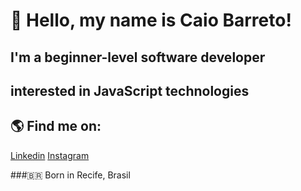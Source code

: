 # 👋 Hello, my name is Caio Barreto!

## I'm a beginner-level software developer
## interested in JavaScript technologies

## 🌎 Find me on:

[Linkedin](https://www.linkedin.com/in/caio-barreto-064155224/)
[Instagram](https://www.instagram.com/caioobarreto1/)

###🇧🇷 Born in Recife, Brasil
